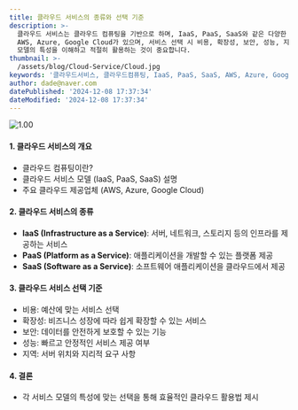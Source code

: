```yaml
---
title: 클라우드 서비스의 종류와 선택 기준
description: >-
  클라우드 서비스는 클라우드 컴퓨팅을 기반으로 하며, IaaS, PaaS, SaaS와 같은 다양한 서비스 모델을 제공합니다. 주요 제공업체로는
  AWS, Azure, Google Cloud가 있으며, 서비스 선택 시 비용, 확장성, 보안, 성능, 지역 등의 기준을 고려해야 합니다. 각
  모델의 특성을 이해하고 적절히 활용하는 것이 중요합니다. 
thumbnail: >-
  /assets/blog/Cloud-Service/Cloud.jpg
keywords: '클라우드서비스, 클라우드컴퓨팅, IaaS, PaaS, SaaS, AWS, Azure, GoogleCloud, 비용, 보안'
author: dade@naver.com
datePublished: '2024-12-08 17:37:34'
dateModified: '2024-12-08 17:37:34'
---
```


![1.00](/assets/blog/Cloud-Service/Cloud.jpg)

#### 1. **클라우드 서비스의 개요**

* 클라우드 컴퓨팅이란?
* 클라우드 서비스 모델 (IaaS, PaaS, SaaS) 설명
* 주요 클라우드 제공업체 (AWS, Azure, Google Cloud)

#### 2. **클라우드 서비스의 종류**

* **IaaS (Infrastructure as a Service)**: 서버, 네트워크, 스토리지 등의 인프라를 제공하는 서비스
* **PaaS (Platform as a Service)**: 애플리케이션을 개발할 수 있는 플랫폼 제공
* **SaaS (Software as a Service)**: 소프트웨어 애플리케이션을 클라우드에서 제공

#### 3. **클라우드 서비스 선택 기준**

* 비용: 예산에 맞는 서비스 선택
* 확장성: 비즈니스 성장에 따라 쉽게 확장할 수 있는 서비스
* 보안: 데이터를 안전하게 보호할 수 있는 기능
* 성능: 빠르고 안정적인 서비스 제공 여부
* 지역: 서버 위치와 지리적 요구 사항

#### 4. **결론**

* 각 서비스 모델의 특성에 맞는 선택을 통해 효율적인 클라우드 활용법 제시